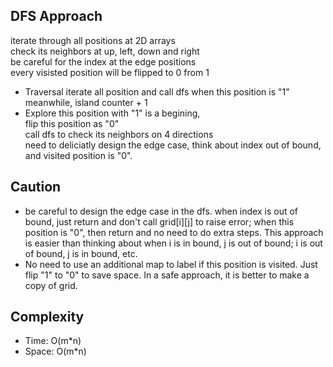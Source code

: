 ## DFS Approach 
iterate through all positions at 2D arrays  
check its neighbors at up, left, down and right  
be careful for the index at the edge positions  
every visisted position will be flipped to 0 from 1
- Traversal
iterate all position and call dfs when this position is "1"  
meanwhile, island counter + 1
- Explore
this position with "1" is a begining,  
flip this position as "0"  
call dfs to check its neighbors on 4 directions  
need to deliciatly design the edge case, think about index out of bound, and visited position is "0". 

## Caution
- be careful to design the edge case in the dfs. when index is out of bound, just return and don't call grid[i][j] to raise error; when this position is "0", then return and no need to do extra steps. This approach is easier than thinking about when i is in bound, j is out of bound; i is out of bound, j is in bound, etc. 
- No need to use an additional map to label if this position is visited. Just flip "1" to "0" to save space. In a safe approach, it is better to make a copy of grid. 

## Complexity
- Time: O(m*n)
- Space: O(m*n)